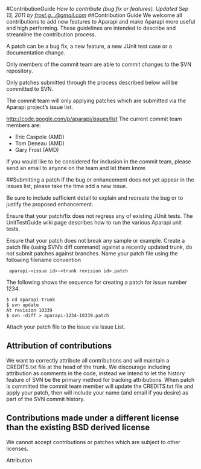 #ContributionGuide
*How to contribute (bug fix or features). Updated Sep 13, 2011 by frost.g...@gmail.com*
##Contribution Guide
We welcome all contributions to add new features to Aparapi and make Aparapi more useful and high performing. These guidelines are intended to describe and streamline the contribution process.

A patch can be a bug fix, a new feature, a new JUnit test case or a documentation change.

Only members of the commit team are able to commit changes to the SVN repository.

Only patches submitted through the process described below will be committed to SVN.

The commit team will only applying patches which are submitted via the Aparapi project’s issue list.

http://code.google.com/p/aparapi/issues/list
The current commit team members are:
* Eric Caspole (AMD)
* Tom Deneau (AMD)
* Gary Frost (AMD)

If you would like to be considered for inclusion in the commit team, please send an email to anyone on the team and let them know.

##Submitting a patch
If the bug or enhancement does not yet appear in the issues list, please take the time add a new issue.

Be sure to include sufficient detail to explain and recreate the bug or to justify the proposed enhancement.

Ensure that your patch/fix does not regress any of existing JUnit tests. The UnitTestGuide wiki page describes how to run the various Aparapi unit tests.

Ensure that your patch does not break any sample or example. Create a patch file (using SVN’s diff command) against a recently updated trunk, do not submit patches against branches. Name your patch file using the following filename convention

     aparapi-<issue id>-<trunk revision id>.patch
The following shows the sequence for creating a patch for issue number 1234.

    $ cd aparapi-trunk
    $ svn update
    At revision 10339
    $ svn -diff > aparapi-1234-10339.patch

Attach your patch file to the issue via Issue List.

## Attribution of contributions
We want to correctly attribute all contributions and will maintain a CREDITS.txt file at the head of the trunk. We discourage including attribution as comments in the code, instead we intend to let the history feature of SVN be the primary method for tracking attributions. When patch is committed the commit team member will update the CREDITS.txt file and apply your patch, then will include your name (and email if you desire) as part of the SVN commit history.

## Contributions made under a different license than the existing BSD derived license
We cannot accept contributions or patches which are subject to other licenses.

Attribution

